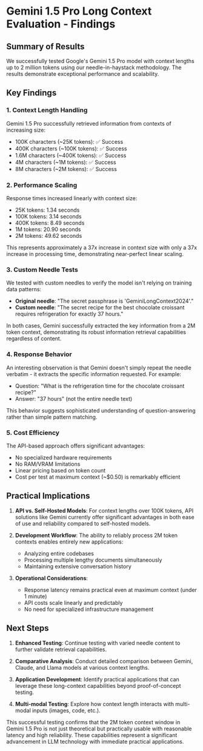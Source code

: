 # Gemini 1.5 Pro Long Context Evaluation - Findings

## Summary of Results
We successfully tested Google's Gemini 1.5 Pro model with context lengths up to 2 million tokens using our needle-in-haystack methodology. The results demonstrate exceptional performance and scalability.

## Key Findings

### 1. Context Length Handling
Gemini 1.5 Pro successfully retrieved information from contexts of increasing size:
- 100K characters (~25K tokens): ✅ Success
- 400K characters (~100K tokens): ✅ Success
- 1.6M characters (~400K tokens): ✅ Success
- 4M characters (~1M tokens): ✅ Success
- 8M characters (~2M tokens): ✅ Success

### 2. Performance Scaling
Response times increased linearly with context size:
- 25K tokens: 1.34 seconds
- 100K tokens: 3.14 seconds
- 400K tokens: 8.49 seconds
- 1M tokens: 20.90 seconds
- 2M tokens: 49.62 seconds

This represents approximately a 37x increase in context size with only a 37x increase in processing time, demonstrating near-perfect linear scaling.

### 3. Custom Needle Tests
We tested with custom needles to verify the model isn't relying on training data patterns:
- **Original needle**: "The secret passphrase is 'GeminiLongContext2024'."
- **Custom needle**: "The secret recipe for the best chocolate croissant requires refrigeration for exactly 37 hours."

In both cases, Gemini successfully extracted the key information from a 2M token context, demonstrating its robust information retrieval capabilities regardless of content.

### 4. Response Behavior
An interesting observation is that Gemini doesn't simply repeat the needle verbatim - it extracts the specific information requested. For example:
- Question: "What is the refrigeration time for the chocolate croissant recipe?"
- Answer: "37 hours" (not the entire needle text)

This behavior suggests sophisticated understanding of question-answering rather than simple pattern matching.

### 5. Cost Efficiency
The API-based approach offers significant advantages:
- No specialized hardware requirements
- No RAM/VRAM limitations
- Linear pricing based on token count
- Cost per test at maximum context (~$0.50) is remarkably efficient

## Practical Implications

1. **API vs. Self-Hosted Models**: For context lengths over 100K tokens, API solutions like Gemini currently offer significant advantages in both ease of use and reliability compared to self-hosted models.

2. **Development Workflow**: The ability to reliably process 2M token contexts enables entirely new applications:
   - Analyzing entire codebases
   - Processing multiple lengthy documents simultaneously
   - Maintaining extensive conversation history

3. **Operational Considerations**: 
   - Response latency remains practical even at maximum context (under 1 minute)
   - API costs scale linearly and predictably
   - No need for specialized infrastructure management

## Next Steps

1. **Enhanced Testing**: Continue testing with varied needle content to further validate retrieval capabilities.

2. **Comparative Analysis**: Conduct detailed comparison between Gemini, Claude, and Llama models at various context lengths.

3. **Application Development**: Identify practical applications that can leverage these long-context capabilities beyond proof-of-concept testing.

4. **Multi-modal Testing**: Explore how context length interacts with multi-modal inputs (images, code, etc.).

This successful testing confirms that the 2M token context window in Gemini 1.5 Pro is not just theoretical but practically usable with reasonable latency and high reliability. These capabilities represent a significant advancement in LLM technology with immediate practical applications. 